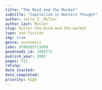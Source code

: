 ```yaml
---
title: "The Mind and the Market"
subtitle: "Capitalism in Western Thought"
author: Jerry Z. Muller
author_last: Muller
slug: muller-the-mind-and-the-market
type: non-fiction
img: true
genre: economics
isbn: 9780385721660
goodreads_id: 1005775
publish_year: 2003
pages: 512
rating: 
date_started:
date_completed:
priority: high
---
```


